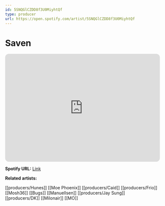 ```yaml
---
id: 5SNQGlCZDD8f3U0MiyhtQf
type: producer
url: https://open.spotify.com/artist/5SNQGlCZDD8f3U0MiyhtQf
---
```

# Saven

<iframe style="border-radius:12px" src="https://open.spotify.com/embed/artist/5SNQGlCZDD8f3U0MiyhtQf" width="100%" height="352" frameBorder="0" allowfullscreen="" allow="autoplay; clipboard-write; encrypted-media; fullscreen; picture-in-picture" loading="lazy"></iframe>

**Spotify URL:** [Link](https://open.spotify.com/artist/5SNQGlCZDD8f3U0MiyhtQf)

**Related artists:**

[[producers/Hunes]]
[[Moe Phoenix]]
[[producers/Caid]]
[[producers/Frio]]
[[Mosh36]]
[[Bugs]]
[[Manuellsen]]
[[producers/Jay Sung]]
[[producers/DK]]
[[Milonair]]
[[MO]]
